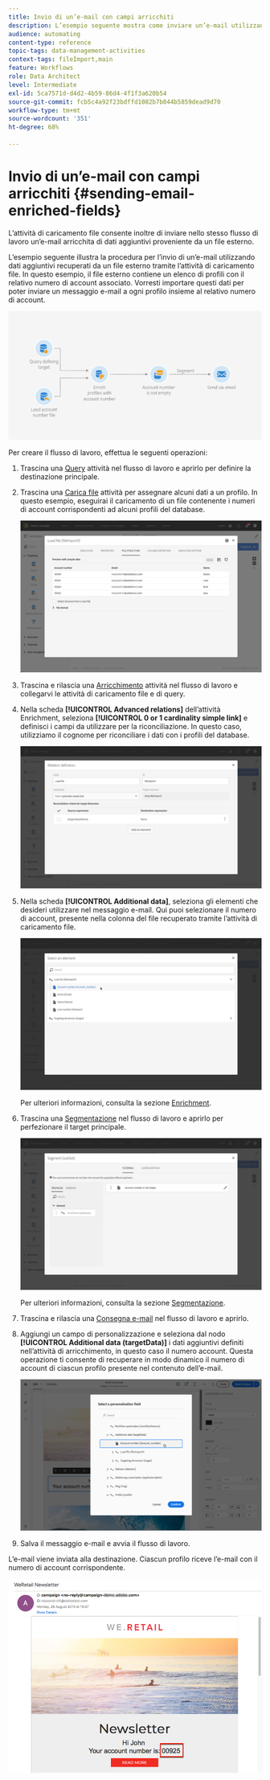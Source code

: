 ```yaml
---
title: Invio di un’e-mail con campi arricchiti
description: L’esempio seguente mostra come inviare un’e-mail utilizzando dati aggiuntivi recuperati da un file esterno tramite l’attività di caricamento file.
audience: automating
content-type: reference
topic-tags: data-management-activities
context-tags: fileImport,main
feature: Workflows
role: Data Architect
level: Intermediate
exl-id: 5ca7571d-d4d2-4b59-86d4-4f1f3a620b54
source-git-commit: fcb5c4a92f23bdffd1082b7b044b5859dead9d70
workflow-type: tm+mt
source-wordcount: '351'
ht-degree: 68%

---
```


# Invio di un’e-mail con campi arricchiti {#sending-email-enriched-fields}

<!--A new example showing how to send an email containing additional data retrieved from a load file activity has been added. [Read more](example-2-email-with-enriched-fields)-->

L’attività di caricamento file consente inoltre di inviare nello stesso flusso di lavoro un’e-mail arricchita di dati aggiuntivi proveniente da un file esterno.

L’esempio seguente illustra la procedura per l’invio di un’e-mail utilizzando dati aggiuntivi recuperati da un file esterno tramite l’attività di caricamento file. In questo esempio, il file esterno contiene un elenco di profili con il relativo numero di account associato. Vorresti importare questi dati per poter inviare un messaggio e-mail a ogni profilo insieme al relativo numero di account.

![](assets/load_file_workflow_ex2.png)

Per creare il flusso di lavoro, effettua le seguenti operazioni:

1. Trascina una [Query](../../automating/using/query.md) attività nel flusso di lavoro e aprirlo per definire la destinazione principale.

   <!--The Query activity is presented in the [Query](../../automating/using/query.md) section.-->

1. Trascina una [Carica file](../../automating/using/load-file.md) attività per assegnare alcuni dati a un profilo. In questo esempio, eseguirai il caricamento di un file contenente i numeri di account corrispondenti ad alcuni profili del database.

   ![](assets/load_file_activity.png)

1. Trascina e rilascia una [Arricchimento](../../automating/using/enrichment.md) attività nel flusso di lavoro e collegarvi le attività di caricamento file e di query.

1. Nella scheda **[!UICONTROL Advanced relations]** dell’attività Enrichment, seleziona **[!UICONTROL 0 or 1 cardinality simple link]** e definisci i campi da utilizzare per la riconciliazione. In questo caso, utilizziamo il cognome per riconciliare i dati con i profili del database.

   ![](assets/load_file_enrichment_relation.png)

1. Nella scheda **[!UICONTROL Additional data]**, seleziona gli elementi che desideri utilizzare nel messaggio e-mail. Qui puoi selezionare il numero di account, presente nella colonna del file recuperato tramite l’attività di caricamento file.

   ![](assets/load_file_enrichment_select_element.png)

   <!--![](assets/load_file_enrichment_additional_data.png)-->

   Per ulteriori informazioni, consulta la sezione [Enrichment](../../automating/using/enrichment.md).

1. Trascina una [Segmentazione](../../automating/using/segmentation.md) nel flusso di lavoro e aprirlo per perfezionare il target principale.

   ![](assets/load_file_segmentation.png)

   Per ulteriori informazioni, consulta la sezione [Segmentazione](../../automating/using/segmentation.md).

1. Trascina e rilascia una [Consegna e-mail](../../automating/using/email-delivery.md) nel flusso di lavoro e aprirlo.

   <!--The Email delivery activity is presented in the [Email delivery](../../automating/using/email-delivery.md) section.-->

1. Aggiungi un campo di personalizzazione e seleziona dal nodo **[!UICONTROL Additional data (targetData)]** i dati aggiuntivi definiti nell’attività di arricchimento, in questo caso il numero account. Questa operazione ti consente di recuperare in modo dinamico il numero di account di ciascun profilo presente nel contenuto dell’e-mail.

   ![](assets/load_file_perso_field.png)

1. Salva il messaggio e-mail e avvia il flusso di lavoro.

L’e-mail viene inviata alla destinazione. Ciascun profilo riceve l’e-mail con il numero di account corrispondente.

![](assets/load_file_email.png)
